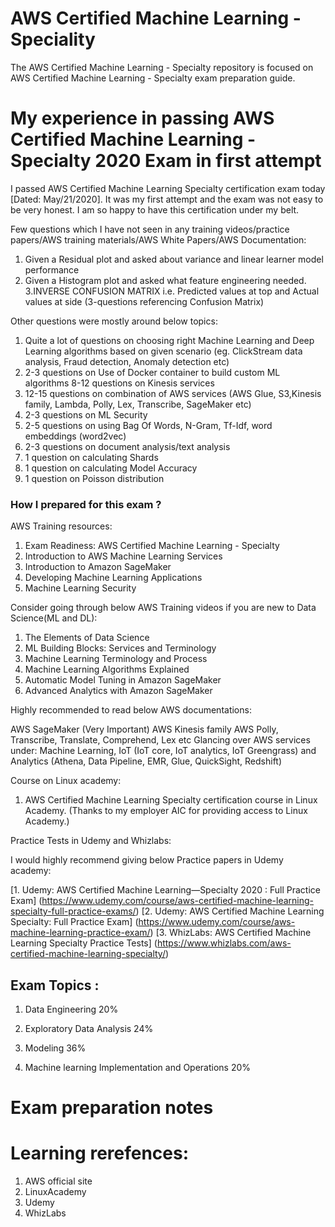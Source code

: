 # AWS Certified Machine Learning - Speciality

The AWS Certified Machine Learning - Specialty repository is focused on AWS Certified Machine Learning - Specialty exam preparation guide.

# My experience in passing AWS Certified Machine Learning - Specialty 2020 Exam in first attempt

I passed AWS Certified Machine Learning Specialty certification exam today [Dated: May/21/2020]. It was my first attempt and the exam was not easy to be very honest. I am so happy to have this certification under my belt.

Few questions which I have not seen in any training videos/practice papers/AWS training materials/AWS White Papers/AWS Documentation:

1. Given a Residual plot and asked about variance and linear learner model performance
2. Given a Histogram plot and asked what feature engineering needed.
3.INVERSE CONFUSION MATRIX i.e. Predicted values at top and Actual values at side (3-questions referencing Confusion Matrix)

Other questions were mostly around below topics:

1. Quite a lot of questions on choosing right Machine Learning and Deep Learning algorithms based on given scenario (eg. ClickStream data analysis, Fraud detection, Anomaly detection etc)
2. 2-3 questions on Use of Docker container to build custom ML algorithms
8-12 questions on Kinesis services
3. 12-15 questions on combination of AWS services (AWS Glue, S3,Kinesis family, Lambda, Polly, Lex, Transcribe, SageMaker etc)
4. 2-3 questions on ML Security
5. 2-5 questions on using Bag Of Words, N-Gram, Tf-Idf, word embeddings (word2vec)
6. 2-3 questions on document analysis/text analysis
7. 1 question on calculating Shards
8. 1 question on calculating Model Accuracy
9. 1 question on Poisson distribution

### How I prepared for this exam ?

AWS Training resources: </b>

1. Exam Readiness: AWS Certified Machine Learning - Specialty
2. Introduction to AWS Machine Learning Services
2. Introduction to Amazon SageMaker
3. Developing Machine Learning Applications
4. Machine Learning Security

Consider going through below AWS Training videos if you are new to Data Science(ML and DL):</b>

1. The Elements of Data Science
2. ML Building Blocks: Services and Terminology
3. Machine Learning Terminology and Process
4. Machine Learning Algorithms Explained
5. Automatic Model Tuning in Amazon SageMaker
6. Advanced Analytics with Amazon SageMaker

Highly recommended to read below AWS documentations:</b>

AWS SageMaker (Very Important)
AWS Kinesis family
AWS Polly, Transcribe, Translate, Comprehend, Lex etc
Glancing over AWS services under: Machine Learning, IoT (IoT core, IoT analytics, IoT Greengrass) and Analytics (Athena, Data Pipeline, EMR, Glue, QuickSight, Redshift)

Course on Linux academy:</b>

1. AWS Certified Machine Learning Specialty certification course in Linux Academy. (Thanks to my employer AIC for providing access to Linux Academy.)

Practice Tests in Udemy and Whizlabs:</b>

I would highly recommend giving below Practice papers in Udemy academy:

[1. Udemy: AWS Certified Machine Learning—Specialty 2020 : Full Practice Exam] (https://www.udemy.com/course/aws-certified-machine-learning-specialty-full-practice-exams/)
[2. Udemy: AWS Certified Machine Learning Specialty: Full Practice Exam] (https://www.udemy.com/course/aws-machine-learning-practice-exam/)
[3. WhizLabs: AWS Certified Machine Learning Specialty Practice Tests] (https://www.whizlabs.com/aws-certified-machine-learning-specialty/)


## Exam Topics :

1. Data Engineering                                 20%

2. Exploratory Data Analysis                        24%

3. Modeling                                         36%

4. Machine learning Implementation and Operations   20%

# Exam preparation notes


# Learning rerefences:

1. AWS official site
2. LinuxAcademy
3. Udemy
4. WhizLabs
